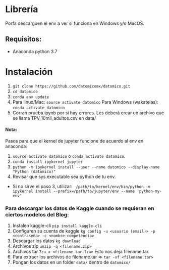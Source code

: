 # Librería

Porfa descarguen el env a ver si funciona en Windows y/o MacOS.


## Requisitos:
- Anaconda python 3.7

# Instalación
1. `git clone https://github.com/datomicomx/datomico.git`
2. `cd datomico`
3. `conda env update`
4. Para linux/Mac: `source activate datomico` Para Windows (wakatelas): `conda activate datomico` 
5. Corran prueba.ipynb por si hay errores. Les deberá crear un archivo que se llama TPV_10mil_adultos.csv en data/

#### Nota:
Pasos para que el kernel de jupyter funcione de acuerdo al env en anaconda: 
1. `source activate datomico` o `conda activate datomico`.
2. `conda install ipykernel jupyter`
3. `python -m ipykernel install --user --name datomico --display-name "Python (datomico)"`
4. Revisar que sys.executable sea python de tu env.
- Si no sirve el paso 3, utilizar: ` /path/to/kernel/env/bin/python -m ipykernel install --prefix=/path/to/jupyter/env --name 'python-my-env'`

### Para descargar los datos de Kaggle cuando se requieran en ciertos modelos del Blog:
1. Instalen kaggle-cli
`pip install kaggle-cli`
2. Configuren su cuenta de kaggle
`kg config -u <usuario (email)> -p <contraseña> -c <nombre-competencia>`
3. Descargar los datos
`kg download`
4. Archivos zip
`unzip -q <filename.zip>`
5. Archivos tar 
`7za x <filename.tar.7za>` Esto nos deja filename.tar. 
6. Para extraer los archivos de filename.tar => `tar -xf <filename.tar>`
7. Pongan los datos en un folder `data/` dentro de `datomico/`
